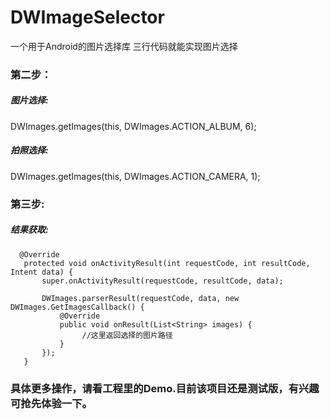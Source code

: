 # DWImageSelector
一个用于Android的图片选择库 三行代码就能实现图片选择

### 第二步：
##### 图片选择:

   DWImages.getImages(this, DWImages.ACTION_ALBUM, 6);


##### 拍照选择:

   DWImages.getImages(this, DWImages.ACTION_CAMERA, 1);

### 第三步:
##### 结果获取:

      @Override
       protected void onActivityResult(int requestCode, int resultCode, Intent data) {
           super.onActivityResult(requestCode, resultCode, data);

           DWImages.parserResult(requestCode, data, new DWImages.GetImagesCallback() {
               @Override
               public void onResult(List<String> images) {
                    //这里返回选择的图片路径
               }
           });
       }


 ### 具体更多操作，请看工程里的Demo.目前该项目还是测试版，有兴趣可抢先体验一下。